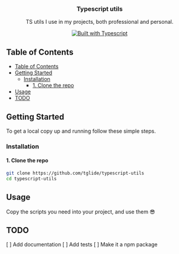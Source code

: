 <p align="center">
  <h3 align="center">Typescript utils</h3>
  <p align="center">
    TS utils I use in my projects, both professional and personal.
  </p>
  <p align="center">
    <a href="https://www.typescriptlang.org/">
      <img src="https://img.shields.io/badge/types-typescript-%23007ACC?style=for-the-badge&logo=typescript" alt="Built with Typescript">
    </a>
  </p>
</p>


## Table of Contents

- [Table of Contents](#table-of-contents)
- [Getting Started](#getting-started)
  - [Installation](#installation)
    - [1. Clone the repo](#1-clone-the-repo)
- [Usage](#usage)
- [TODO](#todo)

## Getting Started

To get a local copy up and running follow these simple steps.

### Installation

#### 1. Clone the repo

```sh
git clone https://github.com/tglide/typescript-utils
cd typescript-utils
```

## Usage

Copy the scripts you need into your project, and use them 😎

## TODO

[ ] Add documentation
[ ] Add tests 
[ ] Make it a npm package


